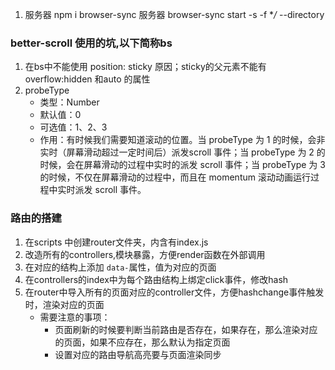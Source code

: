 1. 服务器 npm i browser-sync 服务器 browser-sync start -s -f **/* --directory
### better-scroll 使用的坑,以下简称bs
1. 在bs中不能使用 position: sticky 原因；sticky的父元素不能有overflow:hidden 和auto 的属性
2. probeType
   - 类型：Number
   - 默认值：0
   - 可选值：1、2、3
   - 作用：有时候我们需要知道滚动的位置。当 probeType 为 1 的时候，会非实时（屏幕滑动超过一定时间后）派发scroll 事件；当 probeType 为 2 的时候，会在屏幕滑动的过程中实时的派发 scroll 事件；当 probeType 为 3 的时候，不仅在屏幕滑动的过程中，而且在 momentum 滚动动画运行过程中实时派发 scroll 事件。
### 路由的搭建
1. 在scripts 中创建router文件夹，内含有index.js
2. 改造所有的controllers,模块暴露，方便render函数在外部调用
3. 在对应的结构上添加 `data-`属性，值为对应的页面
4. 在controllers的index中为每个路由结构上绑定click事件，修改hash
5. 在router中导入所有的页面对应的controller文件，方便hashchange事件触发时，渲染对应的页面
    - 需要注意的事项：
      - 页面刷新的时候要判断当前路由是否存在，如果存在，那么渲染对应的页面，如果不应存在，那么默认为指定页面
      - 设置对应的路由导航高亮要与页面渲染同步
